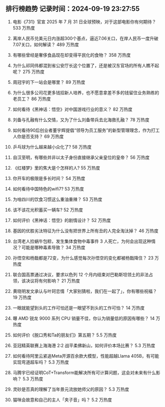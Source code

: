 
## 排行榜趋势 记录时间：2024-09-19 23:27:55
  
  1. 电影《731》官宣 2025 年 7 月 31 日全球预映，对于这部电影你有何期待？ 533 万热度
    
  2. 离岸人民币兑美元日内涨超300个基点，逼近7.06关口，在岸人民币一度升破7.07关口，如何解读？ 489 万热度
    
  3. 有哪些曾经是奢侈食品现在却变得平民化的食物？ 358 万热度
    
  4. 为什么祁同伟都混到省公安厅长这个位置了，还是被汉东官场的所有人瞧不起呢？ 275 万热度
    
  5. 周冠宇的下一站会是哪里？ 89 万热度
    
  6. 为什么很多公司花更多钱招新人培养，也不愿意拿差不多的钱留住业务熟练的老员工？ 86 万热度
    
  7. 如何看待《黑神话：悟空》对中国游戏行业的意义？ 82 万热度
    
  8. 刘备与孔融有什么交情，又为了什么刘备带兵去北海救孔融？ 78 万热度
    
  9. 如何看待90后创业者董宇辉提倡“领导为员工服务”的新型管理理念，作为打工人你是否支持？ 69 万热度
    
  10. 乒乓球为什么越来越小众化了? 58 万热度
    
  11. 自汉至明，有哪些并非以太子身份直接继承父亲皇位的皇帝？ 56 万热度
    
  12. 《红楼梦》里的焦大是个怎样的人? 55 万热度
    
  13. 你开车的极限是多长时间？ 54 万热度
    
  14. 如何看待中国特色的wifi7? 53 万热度
    
  15. 为啥四川的饮食习惯这么重油重辣？ 53 万热度
    
  16. 该不该花光积蓄买一辆车? 52 万热度
    
  17. 如何评价《黑神话：悟空》的剧情设计？ 52 万热度
    
  18. 基因的优胜劣汰特征为什么没有把世界上所有丑的人完全淘汰掉？ 46 万热度
    
  19. 台湾老人捡蜗牛包粽，发生集体食物中毒事件 3 人死亡，为何会出现这种情况？可能是哪种毒素导致？ 34 万热度
    
  20. 孙悟空和杨戬都是72变，为什么感觉每次孙悟空的变化都被杨戬降住？ 23 万热度
    
  21. 联合国高票通过决议，要求以色列 12 个月内结束对巴勒斯坦领土的非法占领，该决议将有何影响？ 21 万热度
    
  22. 黄晓明发文承认与叶珂恋情「大家别猜啦，我们在一起了」，你有哪些祝福？ 19 万热度
    
  23. 一眼就能望到头的工作可怕还是一眼望不到头的工作可怕？ 14 万热度
    
  24. 曝 AMD 锐龙 9000 系列 CPU 销量不佳，你认为销量低的原因有哪些？ 14 万热度
    
  25. 如何评价《脱口秀和Ta的朋友们》第五期？ 5.5 万热度
    
  26. 亚冠精英联赛上海海港 2:2 战平柔佛新山，如何评价本场比赛？ 5.3 万热度
    
  27. 如何看待阿里云紧追Meta开源百余款大模型，性能超越Llama 405B，有可能实现弯道超车吗？ 5.3 万热度
    
  28. 马腾宇已经证明CoT+Transform能解决所有可计算问题，这会对未来有什么影响？ 5.3 万热度
    
  29. 灵砂是否真的理解了当年景元流放她师父的原因？ 5.3 万热度
    
  30. 猫咪会故意和自己的主人「夹子音」吗？ 5.2 万热度
    
